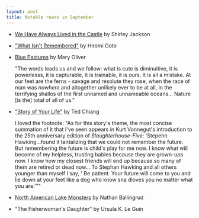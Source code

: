 ```yaml
---
layout: post
title: Notable reads in September
---
```


* [We Have Always Lived in the Castle]() by Shirley Jackson

* ["What Isn't Remembered"](http://www.nature.com/nature/journal/v479/n7374/full/479562a.html) by Hiromi Goto

* [Blue Pastures]() by Mary Oliver

	"The words leads us and we follow: what is cute is diminuitive, it is powerlesss, it is capturable, it is trainable, it is ours. It is all a mistake. At our feet are the ferns - savage and resolute they rose, when the race of man was *nowhere* and altogether unlikely ever to be at all, in the terrifying shallos of the first unnamed and unnameable oceans... Nature [is the] total of all of us."	

* ["Story of Your Life"]() by Ted Chiang

	I loved the footnote: "As for this story's theme, the most concise summation of it that I've seen appears in Kurt Vonnegut's introduction to the 25th anniversary edition of *Slaughterhouse-Five*: 'Stepehn Hawking...found it tantalizing that we could not remember the future. But remembering the future is child's play for me now. I know what will become of my helpless, trusting babies because they are grown-ups now. I know how my closest friends will end up because so many of them are retired or dead now... To Stephan Hawking and all others younger than myself I say, ' Be patient. Your future will come to you and lie down at your feet like a dog who know sna dloves you no matter what you are.'""	

* [North American Lake Monsters]() by Nathan Ballingrud

* "The Fisherwoman's Daughter" by Ursula K. Le Guin